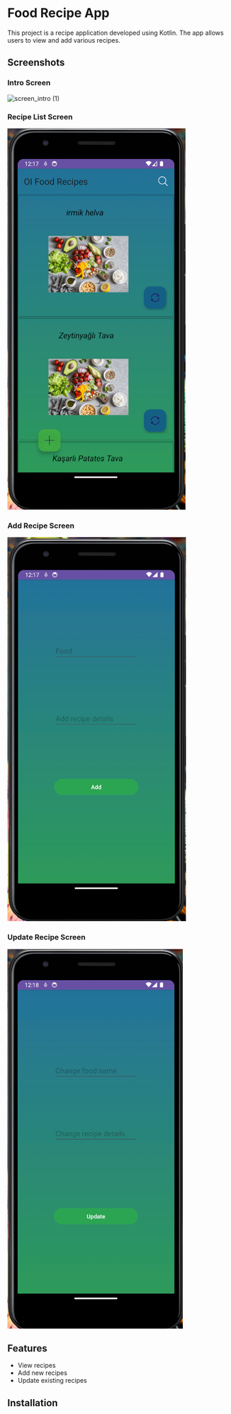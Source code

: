# Food Recipe App

This project is a recipe application developed using Kotlin. The app allows users to view and add various recipes.

## Screenshots

### Intro Screen
![screen_intro (1)](https://github.com/user-attachments/assets/b194e5a8-af5c-4664-9585-1b64a4b503d6)

### Recipe List Screen
![Recipe List Screen](screenshots/screen_main.png)

### Add Recipe Screen
![Add Recipe Screen](screenshots/screen_add.png)

### Update Recipe Screen
![Update Recipe Screen](screenshots/screen_update.png)

## Features

- View recipes
- Add new recipes
- Update existing recipes

## Installation

